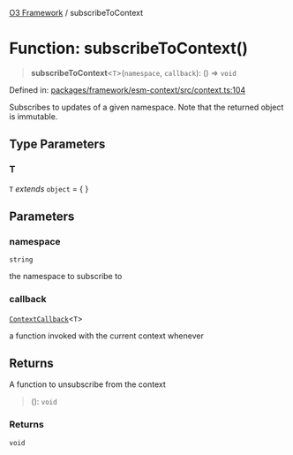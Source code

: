 [O3 Framework](../API.md) / subscribeToContext

# Function: subscribeToContext()

> **subscribeToContext**\<`T`\>(`namespace`, `callback`): () => `void`

Defined in: [packages/framework/esm-context/src/context.ts:104](https://github.com/openmrs/openmrs-esm-core/blob/18d2874f03a33a6ab8295af0e87ac97fdd150718/packages/framework/esm-context/src/context.ts#L104)

Subscribes to updates of a given namespace. Note that the returned object is immutable.

## Type Parameters

### T

`T` *extends* `object` = \{ \}

## Parameters

### namespace

`string`

the namespace to subscribe to

### callback

[`ContextCallback`](../type-aliases/ContextCallback.md)\<`T`\>

a function invoked with the current context whenever

## Returns

A function to unsubscribe from the context

> (): `void`

### Returns

`void`
